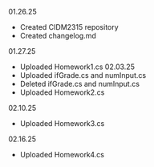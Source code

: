 01.26.25
- Created CIDM2315 repository
- Created changelog.md

01.27.25
- Uploaded Homework1.cs
02.03.25
- Uploaded ifGrade.cs and numInput.cs
- Deleted ifGrade.cs and numInput.cs
- Uploaded Homework2.cs

02.10.25
- Uploaded Homework3.cs

02.16.25
- Uploaded Homework4.cs
